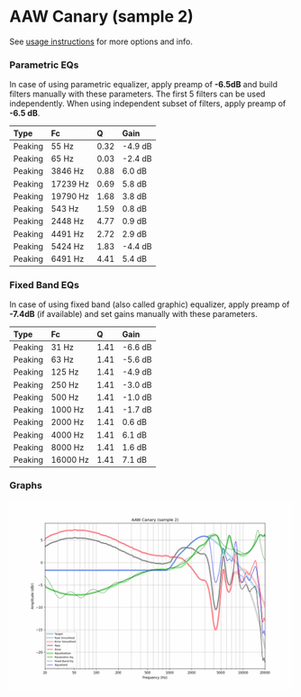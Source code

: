 # AAW Canary (sample 2)
See [usage instructions](https://github.com/jaakkopasanen/AutoEq#usage) for more options and info.

### Parametric EQs
In case of using parametric equalizer, apply preamp of **-6.5dB** and build filters manually
with these parameters. The first 5 filters can be used independently.
When using independent subset of filters, apply preamp of **-6.5 dB**.

| Type    | Fc       |    Q | Gain    |
|:--------|:---------|:-----|:--------|
| Peaking | 55 Hz    | 0.32 | -4.9 dB |
| Peaking | 65 Hz    | 0.03 | -2.4 dB |
| Peaking | 3846 Hz  | 0.88 | 6.0 dB  |
| Peaking | 17239 Hz | 0.69 | 5.8 dB  |
| Peaking | 19790 Hz | 1.68 | 3.8 dB  |
| Peaking | 543 Hz   | 1.59 | 0.8 dB  |
| Peaking | 2448 Hz  | 4.77 | 0.9 dB  |
| Peaking | 4491 Hz  | 2.72 | 2.9 dB  |
| Peaking | 5424 Hz  | 1.83 | -4.4 dB |
| Peaking | 6491 Hz  | 4.41 | 5.4 dB  |

### Fixed Band EQs
In case of using fixed band (also called graphic) equalizer, apply preamp of **-7.4dB**
(if available) and set gains manually with these parameters.

| Type    | Fc       |    Q | Gain    |
|:--------|:---------|:-----|:--------|
| Peaking | 31 Hz    | 1.41 | -6.6 dB |
| Peaking | 63 Hz    | 1.41 | -5.6 dB |
| Peaking | 125 Hz   | 1.41 | -4.9 dB |
| Peaking | 250 Hz   | 1.41 | -3.0 dB |
| Peaking | 500 Hz   | 1.41 | -1.0 dB |
| Peaking | 1000 Hz  | 1.41 | -1.7 dB |
| Peaking | 2000 Hz  | 1.41 | 0.6 dB  |
| Peaking | 4000 Hz  | 1.41 | 6.1 dB  |
| Peaking | 8000 Hz  | 1.41 | 1.6 dB  |
| Peaking | 16000 Hz | 1.41 | 7.1 dB  |

### Graphs
![](./AAW%20Canary%20(sample%202).png)